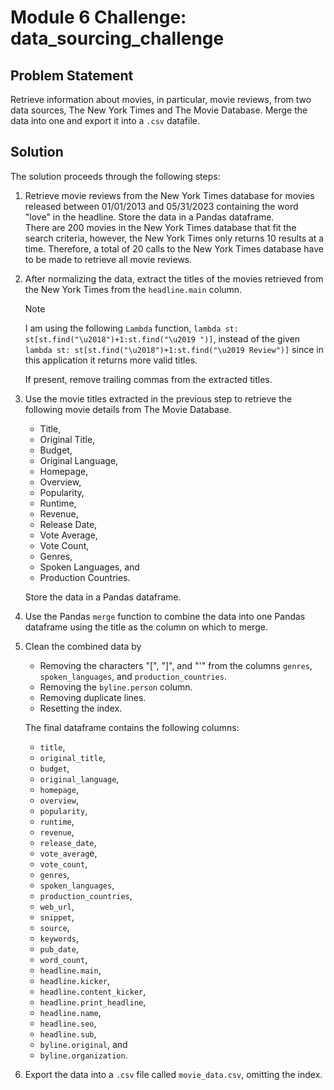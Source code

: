# Module 6 Challenge: data_sourcing_challenge

## Problem Statement
Retrieve information about movies, in particular, movie reviews, from two data sources, The New York Times and The Movie Database. Merge the data into one and export it into a `.csv` datafile.

## Solution
The solution proceeds through the following steps:
1. Retrieve movie reviews from the New York Times database for movies released between 01/01/2013 and 05/31/2023 containing the word "love" in the headline. Store the data in a Pandas dataframe.  
   There are 200 movies in the New York Times database that fit the search criteria, however, the New York Times only returns 10 results at a time. Therefore, a total of 20 calls to the New York Times database have to be made to retrieve all movie reviews.
2. After normalizing the data, extract the titles of the movies retrieved from the New York Times from the `headline.main` column.
   > [!Note]  
   > I am using the following `Lambda` function, `lambda st: st[st.find("\u2018")+1:st.find("\u2019 ")]`, instead of the given `lambda st: st[st.find("\u2018")+1:st.find("\u2019 Review")]` since in this application it returns more valid titles.

   If present, remove trailing commas from the extracted titles. 
3. Use the movie titles extracted in the previous step to retrieve the following movie details from The Movie Database.
   * Title,
   * Original Title,
   * Budget,
   * Original Language,
   * Homepage,
   * Overview,
   * Popularity,
   * Runtime,
   * Revenue,
   * Release Date,
   * Vote Average,
   * Vote Count,
   * Genres,
   * Spoken Languages, and
   * Production Countries.

   Store the data in a Pandas dataframe.
4. Use the Pandas `merge` function to combine the data into one Pandas dataframe using the title as the column on which to merge.
5. Clean the combined data by
   * Removing the characters "[", "]", and "'" from the columns `genres`, `spoken_languages`, and `production_countries`.
   * Removing the `byline.person` column.
   * Removing duplicate lines.
   * Resetting the index.

   The final dataframe contains the following columns:
   * `title`,
   * `original_title`,
   * `budget`,
   * `original_language`,
   * `homepage`,
   * `overview`,
   * `popularity`,
   * `runtime`,
   * `revenue`,
   * `release_date`,
   * `vote_averag`e,
   * `vote_count`,
   * `genres`,
   * `spoken_languages`,
   * `production_countries`,
   * `web_url`,
   * `snippet`,
   * `source`,
   * `keywords`,
   * `pub_date`,
   * `word_count`,
   * `headline.main`,
   * `headline.kicker`,
   * `headline.content_kicker`,
   * `headline.print_headline`,
   * `headline.name`,
   * `headline.seo`,
   * `headline.sub`,
   * `byline.original`, and
   * `byline.organization`.
6. Export the data into a `.csv` file called `movie_data.csv`, omitting the index.